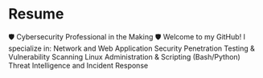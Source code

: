 # Resume
🛡️ Cybersecurity Professional in the Making 🛡️ Welcome to my GitHub! I specialize in:  Network and Web Application Security  Penetration Testing &amp; Vulnerability Scanning  Linux Administration &amp; Scripting (Bash/Python)  Threat Intelligence and Incident Response
